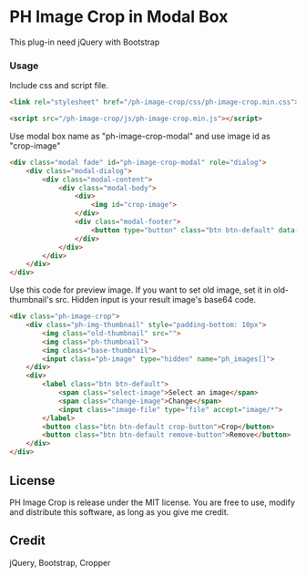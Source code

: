 # PH Image Crop in Modal Box 
This plug-in need jQuery with Bootstrap


### Usage

Include css and script file.
```html
<link rel="stylesheet" href="/ph-image-crop/css/ph-image-crop.min.css">

<script src="/ph-image-crop/js/ph-image-crop.min.js"></script>
```

Use modal box name as "ph-image-crop-modal"
and use image id as "crop-image"

```html
<div class="modal fade" id="ph-image-crop-modal" role="dialog">
    <div class="modal-dialog">
        <div class="modal-content">
            <div class="modal-body">
                <div>
                    <img id="crop-image">
                </div>
                <div class="modal-footer">
                    <button type="button" class="btn btn-default" data-dismiss="modal">Okay</button>
                </div>
            </div>
        </div>
    </div>
</div>
```

Use this code for preview image. If you want to set old image, set it in old-thumbnail's src. Hidden input is your result image's base64 code.
```html
<div class="ph-image-crop">
    <div class="ph-img-thumbnail" style="padding-bottom: 10px">
        <img class="old-thumbnail" src="">
        <img class="ph-thumbnail">
        <img class="base-thumbnail">
        <input class="ph-image" type="hidden" name="ph_images[]">
    </div>
    <div>
        <label class="btn btn-default">
            <span class="select-image">Select an image</span>
            <span class="change-image">Change</span>
            <input class="image-file" type="file" accept="image/*">
        </label>
        <button class="btn btn-default crop-button">Crop</button>
        <button class="btn btn-default remove-button">Remove</button>
    </div>
</div>
```


## License

PH Image Crop is release under the MIT license. You are free to use, modify and distribute this software, as long as you give me credit.


## Credit
jQuery, Bootstrap, Cropper